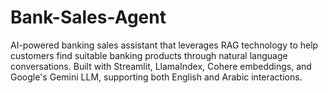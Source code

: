 # Bank-Sales-Agent
AI-powered banking sales assistant that leverages RAG technology to help customers find suitable banking products through natural language conversations. Built with Streamlit, LlamaIndex, Cohere embeddings, and Google's Gemini LLM, supporting both English and Arabic interactions.
